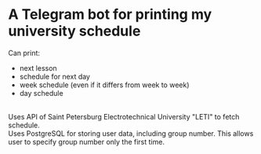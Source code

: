 # A Telegram bot for printing my university schedule <br/>
Can print: <br/>
* next lesson
* schedule for next day
* week schedule (even if it differs from week to week)
* day schedule
<br/>
Uses API of Saint Petersburg Electrotechnical University "LETI" to fetch schedule. <br/>
Uses PostgreSQL for storing user data, including group number. This allows user to specify group number only the first time. <br/>

